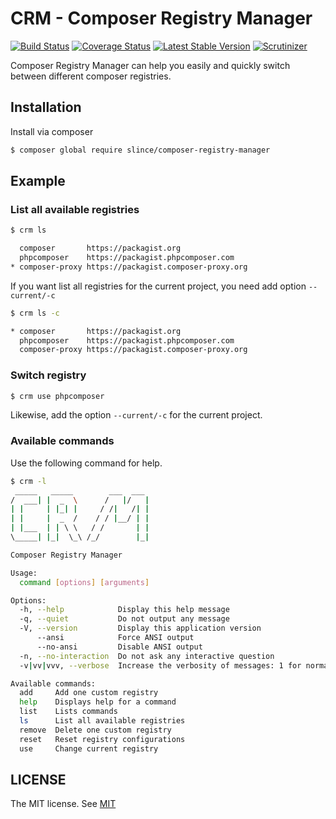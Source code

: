 # CRM - Composer Registry Manager

[![Build Status](https://img.shields.io/travis/slince/composer-registry-manager/master.svg?style=flat-square)](https://travis-ci.org/slince/composer-registry-manager)
[![Coverage Status](https://img.shields.io/codecov/c/github/slince/composer-registry-manager.svg?style=flat-square)](https://codecov.io/github/slince/composer-registry-manager)
[![Latest Stable Version](https://img.shields.io/packagist/v/slince/composer-registry-manager.svg?style=flat-square&label=stable)](https://packagist.org/packages/slince/composer-registry-manager)
[![Scrutinizer](https://img.shields.io/scrutinizer/g/slince/composer-registry-manager.svg?style=flat-square)](https://scrutinizer-ci.com/g/slince/composer-registry-manager/?branch=master)

Composer Registry Manager can help you easily and quickly switch between different composer registries.

## Installation

Install via composer

```bash
$ composer global require slince/composer-registry-manager
```

## Example

### List all available registries

```bash
$ crm ls

  composer       https://packagist.org
  phpcomposer    https://packagist.phpcomposer.com
* composer-proxy https://packagist.composer-proxy.org

```
If you want list all registries for the current project, you need add option `--current/-c`

```bash
$ crm ls -c

* composer       https://packagist.org
  phpcomposer    https://packagist.phpcomposer.com
  composer-proxy https://packagist.composer-proxy.org

```

### Switch registry

```bash
$ crm use phpcomposer
```
Likewise, add the option `--current/-c` for the current project.


### Available commands

Use the following command for help.

```bash
$ crm -l
 _____   _____        ___  ___
/  ___| |  _  \      /   |/   |
| |     | |_| |     / /|   /| |
| |     |  _  /    / / |__/ | |
| |___  | | \ \   / /       | |
\_____| |_|  \_\ /_/        |_|

Composer Registry Manager

Usage:
  command [options] [arguments]

Options:
  -h, --help            Display this help message
  -q, --quiet           Do not output any message
  -V, --version         Display this application version
      --ansi            Force ANSI output
      --no-ansi         Disable ANSI output
  -n, --no-interaction  Do not ask any interactive question
  -v|vv|vvv, --verbose  Increase the verbosity of messages: 1 for normal output, 2 for more verbose output and 3 for debug

Available commands:
  add     Add one custom registry
  help    Displays help for a command
  list    Lists commands
  ls      List all available registries
  remove  Delete one custom registry
  reset   Reset registry configurations
  use     Change current registry
```

## LICENSE

The MIT license. See [MIT](https://opensource.org/licenses/MIT)